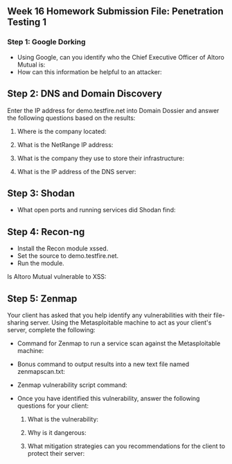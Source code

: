 ## Week 16 Homework Submission File: Penetration Testing 1

### Step 1: Google Dorking
- Using Google, can you identify who the Chief Executive Officer of Altoro Mutual is:
- How can this information be helpful to an attacker:



## Step 2: DNS and Domain Discovery
Enter the IP address for demo.testfire.net into Domain Dossier and answer the following questions based on the results:

1. Where is the company located:


2. What is the NetRange IP address:


3. What is the company they use to store their infrastructure:


4. What is the IP address of the DNS server:



## Step 3: Shodan

- What open ports and running services did Shodan find:


## Step 4: Recon-ng

- Install the Recon module xssed.
- Set the source to demo.testfire.net.
- Run the module.

Is Altoro Mutual vulnerable to XSS:

## Step 5: Zenmap
Your client has asked that you help identify any vulnerabilities with their file-sharing server. Using the Metasploitable machine to act as your client's server, complete the following:


- Command for Zenmap to run a service scan against the Metasploitable machine:


- Bonus command to output results into a new text file named zenmapscan.txt:


- Zenmap vulnerability script command:


- Once you have identified this vulnerability, answer the following questions for your client:


  1. What is the vulnerability:


  2. Why is it dangerous:


  3. What mitigation strategies can you recommendations for the client to protect their server:
